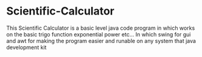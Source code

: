 # Scientific-Calculator
This Scientific Calculator is a basic level java code program in which works on the basic trigo function exponential power etc... 
In which swing for gui and awt for making the program easier and runable on any system that java development kit
